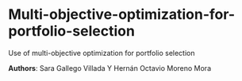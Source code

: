 # Multi-objective-optimization-for-portfolio-selection


Use of multi-objective optimization for portfolio selection

**Authors**: Sara Gallego Villada Y Hernán Octavio Moreno Mora
